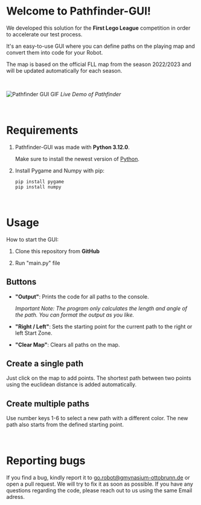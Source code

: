 # Welcome to Pathfinder-GUI!

We developed this solution for the **First Lego League** competition in order to accelerate our test process.

It's an easy-to-use GUI where you can define paths on the playing map and convert them into code for your Robot. 

The map is based on the official FLL map from the season 2022/2023 and will be updated automatically for each season.

<br>

![Pathfinder GUI GIF](https://github.com/GO-Robot-FLL/Pathfinder-GUI/blob/main/img/pathfinder.gif)
*Live Demo of Pathfinder*

<br>

# Requirements
1. Pathfinder-GUI was made with **Python 3.12.0**. 

    Make sure to install the newest version of [Python](https://www.python.org/downloads/).

2. Install Pygame and Numpy with pip:

    ```
    pip install pygame
    pip install numpy
    ```

<br>

# Usage 

How to start the GUI:

1. Clone this repository from **GitHub**

2. Run "main.py" file

## Buttons
- **"Output"**: 
    Prints the code for all paths to the console.

    *Important Note: The program only calculates the length and angle of the path. You can format the output as you like.*

- **"Right / Left"**: Sets the starting point for the current path to the right or left Start Zone.

- **"Clear Map"**: Clears all paths on the map. 


## Create a single path
Just click on the map to add points. The shortest path between two points using the euclidean distance is added automatically.

## Create multiple paths
Use  number keys 1-6 to select a new path with a different color. The new path also starts from the defined starting point. 

<br>

# Reporting bugs 
If you find a bug, kindly report it to go.robot@gmynasium-ottobrunn.de or open a pull request. We will try to fix it as soon as possible. If you have any questions regarding the code, please reach out to us using the same Email adress.
